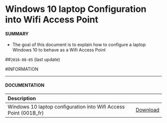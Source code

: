 # Windows 10 laptop Configuration into Wifi Access Point

#### **SUMMARY**
- The goal of this document is to explain how to configure a laptop Windows 10 to behave as a Wifi Access Point

##`2016-08-05` (last update)

#INFORMATION
***********************************************************************
#### **DOCUMENTATION**
| Description                                                                      |               |
| :------------------------------------------------------------------------------- | :------------ |
| Windows 10 laptop configuration into Wifi Access Point (001B_fr) | [Download](https://github.com/Qeedji/archives/blob/master/downloads/application-notes/tools/Configuration-PC-portable-Windows10-en-point-d-acces-wifi_001B_fr.pdf) |






